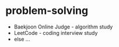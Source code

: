# problem-solving
<ul>
  <li> Baekjoon Online Judge - algorithm study </li>
  <li> LeetCode - coding interview study </li>
  <li> else ... </li>
</ul>
